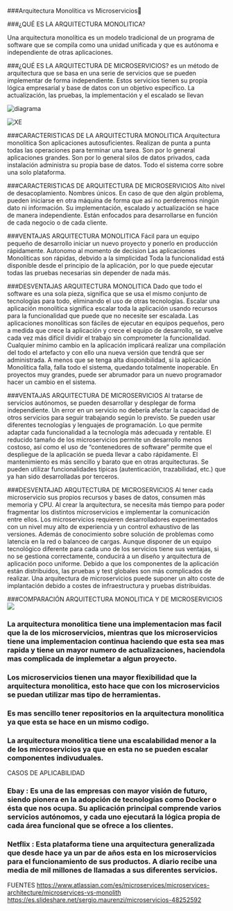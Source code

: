 ###Arquitectura Monolítica vs Microservicios🎀

###¿QUÉ ES LA ARQUITECTURA MONOLITICA?

Una arquitectura monolítica es un modelo tradicional de un programa de software que se compila como una unidad unificada y que es autónoma e independiente de otras aplicaciones. 

 ###¿QUÉ ES LA ARQUITECTURA DE MICROSERVICIOS?
 es un método de arquitectura que se basa en una serie de servicios que se pueden implementar de forma independiente. Estos servicios tienen su propia lógica empresarial y base de datos con un objetivo específico. La actualización, las pruebas, la implementación y el escalado se llevan


![diagrama](https://www.google.com/search?q=monolitico+vs+microservicios&source=lnms&tbm=isch&sa=X&ved=2ahUKEwj64tub8f75AhXnQzABHdOjBVsQ_AUoAXoECAEQAw&biw=1599&bih=812&dpr=1.2#imgrc=iTB9quS2UDpBFM)


![XE](https://user-images.githubusercontent.com/111757782/188523109-831f3797-f2e3-4aae-bf6f-28b225b0e6dc.png)
 
###CARACTERISTICAS DE LA ARQUITECTURA MONOLITICA
Arquitectura monolitica
Son aplicaciones autosuficientes.
Realizan de punta a punta todas las operaciones para terminar una tarea.
Son por lo general aplicaciones grandes.
Son por lo general silos de datos privados, cada instalación administra su propia base de datos.
Todo el sistema corre sobre una solo plataforma.

###CARACTERISTICAS DE ARQUITECTURA DE MICROSERVICIOS 
Alto nivel de desacoplamiento.
Nombres únicos.
En caso de que den algún problema, pueden iniciarse en otra máquina de forma que así no perderemos ningún dato ni información.
Su implementación, escalado y actualización se hace de manera independiente.
Están enfocados para desarrollarse en función de cada negocio o de cada cliente.


###VENTAJAS ARQUITECTURA MONOLITICA
Fácil para un equipo pequeño de desarrollo iniciar un nuevo proyecto y ponerlo en producción rápidamente.
Autonomo al momento de decision 
Las aplicaciones Monolíticas son rápidas, debvido a la simplicidad 
Toda la funcionalidad está disponible desde el principio de la aplicación, por lo que puede ejecutar todas las pruebas necesarias sin depender de nada más.

###DESVENTAJAS ARQUITECTURA MONOLITICA
Dado que todo el software es una sola pieza, significa que se usa el mismo conjunto de tecnologías para todo, eliminando el uso de otras tecnologías.
Escalar una aplicación monolítica significa escalar toda la aplicación usando recursos para la funcionalidad que puede que no necesite ser escalada.
Las aplicaciones monolíticas son fáciles de ejecutar en equipos pequeños, pero a medida que crece la aplicación y crece el equipo de desarrollo, se vuelve cada vez más difícil dividir el trabajo sin comprometer la funcionalidad.
Cualquier mínimo cambio en la aplicación implicará realizar una compilación del todo el artefacto y con ello una nueva versión que tendrá que ser administrada.
A menos que se tenga alta disponibilidad, si la aplicación Monolítica falla, falla todo el sistema, quedando totalmente inoperable.
En proyectos muy grandes, puede ser abrumador para un nuevo programador hacer un cambio en el sistema.

###VENTAJAS ARQUITECTURA DE MICROSERVICIOS
Al tratarse de servicios autónomos, se pueden desarrollar y desplegar de forma independiente. 
Un error en un servicio no debería afectar la capacidad de otros servicios para seguir trabajando según lo previsto.
Se pueden usar diferentes tecnologías y lenguajes de programación. Lo que permite adaptar cada funcionalidad a la tecnología más adecuada y rentable.
El reducido tamaño de los microservicios permite un desarrollo menos costoso, así como el uso de “contenedores de software” permite que el despliegue de la aplicación se pueda llevar a cabo rápidamente.
El mantenimiento es más sencillo y barato que en otras arquitecturas.
Se pueden utilizar funcionalidades típicas (autenticación, trazabilidad, etc.) que ya han sido desarrolladas por terceros.

###DESVENTAJAD ARQUTECTURA DE MICROSERVICIOS 
Al tener cada microservicio sus propios recursos y bases de datos, consumen más memoria y CPU.
Al crear la arquitectura, se necesita más tiempo para poder fragmentar los distintos microservicios e implementar la comunicación entre ellos.
Los microservicios requieren desarrolladores experimentados con un nivel muy alto de experiencia y un control exhaustivo de las versiones. Además de conocimiento sobre solución de problemas como latencia en la red o balanceo de cargas.
Aunque disponer de un equipo tecnológico diferente para cada uno de los servicios tiene sus ventajas, si no se gestiona correctamente, conducirá a un diseño y arquitectura de aplicación poco uniforme.
Debido a que los componentes de la aplicación están distribuidos, las pruebas y test globales son más complicados de realizar.
Una arquitectura de microservicios puede suponer un alto coste de implantación debido a costes de infraestructura y pruebas distribuidas.

###COMPARACIÓN ARQUITECTURA MONOLITICA Y DE MICROSERVICIOS 
![](https://click-it.es/arquitectura-monolitica-vs-arquitectura-de-microservicios-cual-debo-elegir/)
### La arquitectura monolitica tiene una implementacion mas facil que la de los microservicios, mientras que los microservicios tiene una implementacion continua haciendo que esta sea mas rapida y tiene un mayor numero de actualizaciones, haciendola mas complicada de implemetar a algun proyecto. 
### Los microservicios tienen una mayor flexibilidad que la arquitectura monolitica, esto hace que con los microservicios se puedan utilizar mas tipo de herramientas.
### Es mas sencillo tener repositorios en la arquitectura monolitica ya que esta se hace en un mismo codigo. 
### La arquitectura monolitica tiene una escalabilidad menor a la de los microservicios ya que en esta no se pueden escalar componentes indivuduales.

CASOS DE APLICABILIDAD
### Ebay : Es una de las empresas con mayor visión de futuro, siendo pionera en la adopción de tecnologías como Docker o ésta que nos ocupa. Su aplicación principal comprende varios servicios autónomos, y cada uno ejecutará la lógica propia de cada área funcional que se ofrece a los clientes.
### Netflix : Esta plataforma tiene una arquitectura generalizada que desde hace ya un par de años esta en los microservicios para el funcionamiento de sus productos. A diario recibe una media de mil millones de llamadas a sus diferentes servicios.



FUENTES
https://www.atlassian.com/es/microservices/microservices-architecture/microservices-vs-monolith
https://es.slideshare.net/sergio.maurenzi/microservicios-48252592
